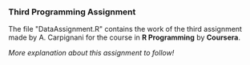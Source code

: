 ### Third Programming Assignment

The file "DataAssignment.R" contains the work of the third assignment made by A. Carpignani for the course in **R Programming** by **Coursera**. 

*More explanation about this assignment to follow!*
